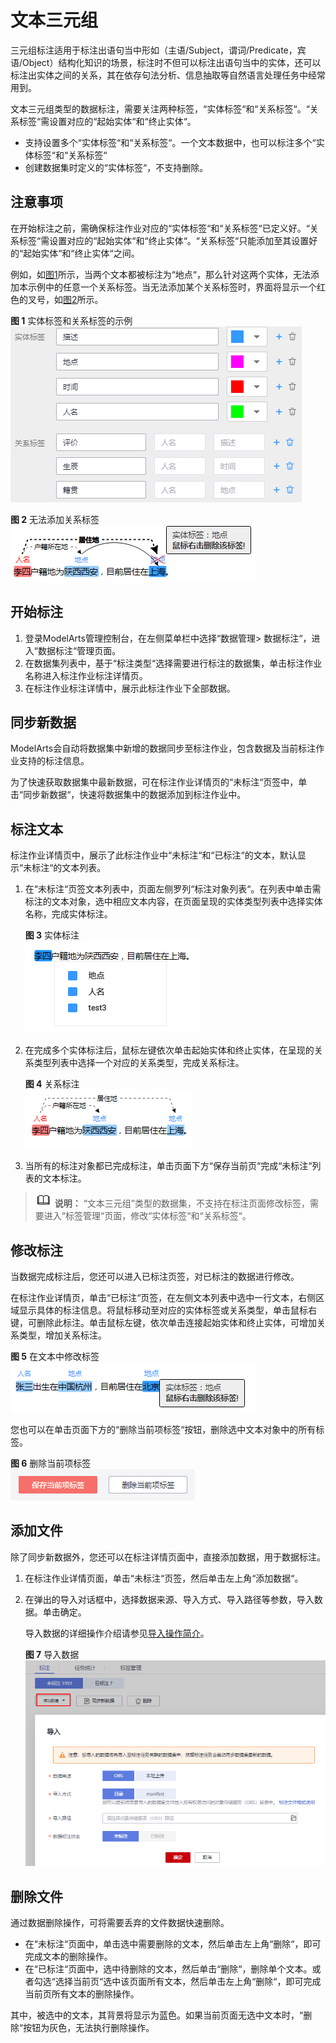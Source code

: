 # 文本三元组<a name="modelarts_23_0211"></a>

三元组标注适用于标注出语句当中形如（主语/Subject，谓词/Predicate，宾语/Object）结构化知识的场景，标注时不但可以标注出语句当中的实体，还可以标注出实体之间的关系，其在依存句法分析、信息抽取等自然语言处理任务中经常用到。

文本三元组类型的数据标注，需要关注两种标签，“实体标签“和“关系标签“。“关系标签“需设置对应的“起始实体“和“终止实体“。

-   支持设置多个“实体标签“和“关系标签“。一个文本数据中，也可以标注多个“实体标签“和“关系标签“
-   创建数据集时定义的“实体标签“，不支持删除。

## 注意事项<a name="section107911948173710"></a>

在开始标注之前，需确保标注作业对应的“实体标签“和“关系标签“已定义好。“关系标签“需设置对应的“起始实体“和“终止实体“。“关系标签“只能添加至其设置好的“起始实体“和“终止实体“之间。

例如，如[图1](#fig7817507378)所示，当两个文本都被标注为“地点“，那么针对这两个实体，无法添加本示例中的任意一个关系标签。当无法添加某个关系标签时，界面将显示一个红色的叉号，如[图2](#fig1336110468410)所示。

**图 1**  实体标签和关系标签的示例<a name="fig7817507378"></a>  
![](figures/实体标签和关系标签的示例.png "实体标签和关系标签的示例")

**图 2**  无法添加关系标签<a name="fig1336110468410"></a>  
![](figures/无法添加关系标签.png "无法添加关系标签")

## 开始标注<a name="section139520290612"></a>

1.  登录ModelArts管理控制台，在左侧菜单栏中选择“数据管理\> 数据标注“，进入“数据标注“管理页面。
2.  在数据集列表中，基于“标注类型“选择需要进行标注的数据集，单击标注作业名称进入标注作业标注详情页。
3.  在标注作业标注详情中，展示此标注作业下全部数据。

## 同步新数据<a name="section616011413170"></a>

ModelArts会自动将数据集中新增的数据同步至标注作业，包含数据及当前标注作业支持的标注信息。

为了快速获取数据集中最新数据，可在标注作业详情页的“未标注“页签中，单击“同步新数据“，快速将数据集中的数据添加到标注作业中。

## 标注文本<a name="section888019266174"></a>

标注作业详情页中，展示了此标注作业中“未标注“和“已标注“的文本，默认显示“未标注“的文本列表。

1.  在“未标注“页签文本列表中，页面左侧罗列“标注对象列表“。在列表中单击需标注的文本对象，选中相应文本内容，在页面呈现的实体类型列表中选择实体名称，完成实体标注。

    **图 3**  实体标注<a name="fig127381972311"></a>  
    ![](figures/实体标注.png "实体标注")

2.  在完成多个实体标注后，鼠标左键依次单击起始实体和终止实体，在呈现的关系类型列表中选择一个对应的关系类型，完成关系标注。

    **图 4**  关系标注<a name="fig16874184518477"></a>  
    ![](figures/关系标注.png "关系标注")

3.  当所有的标注对象都已完成标注，单击页面下方“保存当前页“完成“未标注“列表的文本标注。

>![](public_sys-resources/icon-note.gif) **说明：** 
>“文本三元组”类型的数据集，不支持在标注页面修改标签，需要进入“标签管理“页面，修改“实体标签“和“关系标签“。

## 修改标注<a name="section0534612151819"></a>

当数据完成标注后，您还可以进入已标注页签，对已标注的数据进行修改。

在标注作业详情页，单击“已标注“页签，在左侧文本列表中选中一行文本，右侧区域显示具体的标注信息。将鼠标移动至对应的实体标签或关系类型，单击鼠标右键，可删除此标注。单击鼠标左键，依次单击连接起始实体和终止实体，可增加关系类型，增加关系标注。

**图 5**  在文本中修改标签<a name="fig20949420332"></a>  
![](figures/在文本中修改标签.png "在文本中修改标签")

您也可以在单击页面下方的“删除当前项标签“按钮，删除选中文本对象中的所有标签。

**图 6**  删除当前项标签<a name="fig1050551193517"></a>  
![](figures/删除当前项标签.png "删除当前项标签")

## 添加文件<a name="section44051826191810"></a>

除了同步新数据外，您还可以在标注详情页面中，直接添加数据，用于数据标注。

1.  在标注作业详情页面，单击“未标注“页签，然后单击左上角“添加数据“。
2.  在弹出的导入对话框中，选择数据来源、导入方式、导入路径等参数，导入数据。单击确定。

    导入数据的详细操作介绍请参见[导入操作简介](导入操作简介.md)。

    **图 7**  导入数据<a name="fig169731311182710"></a>  
    ![](figures/导入数据-10.png "导入数据-10")


## 删除文件<a name="section15379942161810"></a>

通过数据删除操作，可将需要丢弃的文件数据快速删除。

-   在“未标注“页面中，单击选中需要删除的文本，然后单击左上角“删除“，即可完成文本的删除操作。
-   在“已标注“页面中，选中待删除的文本，然后单击“删除“，删除单个文本。或者勾选“选择当前页“选中该页面所有文本，然后单击左上角“删除“，即可完成当前页所有文本的删除操作。

其中，被选中的文本，其背景将显示为蓝色。如果当前页面无选中文本时，“删除“按钮为灰色，无法执行删除操作。

